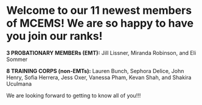 Welcome to our 11 newest members of MCEMS! We are so happy to have you join our ranks!
======================================================================================

**3 PROBATIONARY MEMBERs (EMT):** Jill Lissner, Miranda Robinson, and Eli Sommer

**8 TRAINING CORPS (non-EMTs):** Lauren Bunch, Sephora Delice, John Henry, Sofia Herrera, Jess Oxer, Vanessa Pham, Kevan Shah, and Shakira Uculmana

We are looking forward to getting to know all of you!!!
